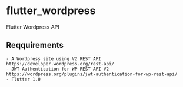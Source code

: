 # flutter_wordpress

Flutter Wordpress API

## Reqquirements
    - A Wordpress site using V2 REST API https://developer.wordpress.org/rest-api/
    - JWT Authentication for WP REST API V2 https://wordpress.org/plugins/jwt-authentication-for-wp-rest-api/
    - Flutter 1.0


